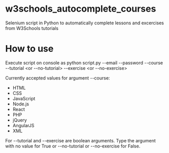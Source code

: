 # w3schools_autocomplete_courses
Selenium script in Python to automatically complete lessons and excercises from W3Schools tutorials

# How to use
Execute script on console as python script.py --email <your-email> --password <your-password> --course <course-name> --tutorial <or --no-tutorial> --exercise <or --no-exercise>

Currently accepted values for argument --course:
- HTML
- CSS
- JavaScript
- Node.js
- React
- PHP
- jQuery
- AngularJS
- XML

For --tutorial and --exercise are boolean arguments. Type the argument with no value for True or --no-tutorial or --no-exercise for False.